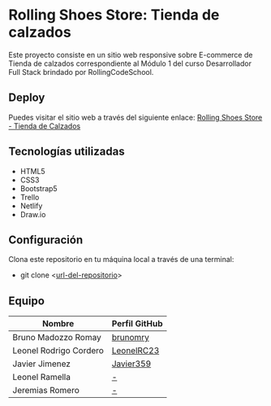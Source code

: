 # Rolling Shoes Store: Tienda de calzados

Este proyecto consiste en un sitio web responsive sobre E-commerce de Tienda de calzados correspondiente al Módulo 1 del curso Desarrollador Full Stack brindado por RollingCodeSchool.

## Deploy

Puedes visitar el sitio web a través del siguiente enlace: [Rolling Shoes Store - Tienda de Calzados](https://rollingshoesstore-rss.netlify.app/)

## Tecnologías utilizadas

* HTML5
* CSS3
* Bootstrap5
* Trello
* Netlify
* Draw.io

<!-- ## Requerimientos

El objetivo consistía en diseñar un E-commerce con las siguientes páginas:

### Navbar
* Input de búsqueda para los productos.
* Botón de Login que redirija a la página de login
* Botón para crear una cuenta que redirija a la página de
registro.
* Botón de Carrito de compra que redirija a una página con
un ejemplo de un detalle de carrito de compras.
* Botón de Contacto.
* Botón Acerca de nosotros.

### Footer
El footer debe contar con al menos tres columnas, las cuales tendrán el
logo del sitio, las redes sociales y la columna restante tendrá información optativa, el orden de las columnas también es a elección de cada grupo. El comportamiento de las columnas deberá ser el siguiente:
* Cuando el dispositivo sea pequeño mostrar una columna.
* Cuando el dispositivo sea mediano mostrar dos o las tres columnas
(optativo).
* Cuando el dispositivo sea grande mostrar las tres columnas.


### Inicio - Página Principal



#### Detalle de Categoría



#### Detalle de Producto



#### Iniciar Sesión



#### Registro



#### Contacto



#### Nosotros

 -->



## Configuración

Clona este repositorio en tu máquina local a través de una terminal:
* git clone <[url-del-repositorio](https://github.com/brunomry/RollingShoesStore.git)>


## Equipo

| Nombre                              | Perfil GitHub                                            |
|-------------------------------------|----------------------------------------------------------|
| Bruno Madozzo Romay                 | [brunomry](https://github.com/brunomry)                  |
| Leonel Rodrigo Cordero              | [LeonelRC23](https://github.com/LeonelRC23)              |
| Javier Jimenez                      | [Javier359](https://github.com/Javier359)                |
| Leonel Ramella                      | [-]()                                                    |
| Jeremias Romero                     | [-]()                                                    |
             

